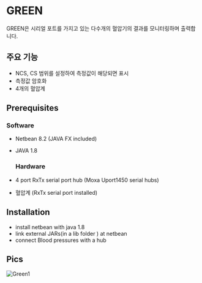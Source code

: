 # GREEN
GREEN은 시리얼 포트를 가지고 있는 다수개의 혈압기의 결과를 모니터링하며 출력합니다.  

## 주요 기능
+ NCS, CS 범위를 설정하여 측정값이 해당되면 표시
+ 측정값 암호화
+ 4개의 혈압계 

## Prerequisites
  ### Software
+ Netbean 8.2 (JAVA FX included)
+ JAVA 1.8

  ### Hardware
+ 4 port RxTx serial port hub (Moxa Uport1450 serial hubs) 
+ 혈압계 (RxTx serial port installed) 

## Installation
+ install netbean with java 1.8
+ link external JARs(in a lib folder ) at netbean
+ connect Blood pressures with a hub

## Pics
![Green1](/geen1.png)
